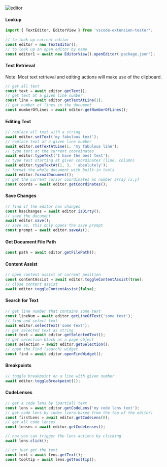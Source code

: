 ![editor](https://user-images.githubusercontent.com/4181232/56643754-81b9ee00-667a-11e9-9c7a-de39f342d676.png)

#### Lookup

```typescript
import { TextEditor, EditorView } from 'vscode-extension-tester';
...
// to look up current editor
const editor = new TextEditor();
// to look up an open editor by name
const editor1 = await new EditorView().openEditor('package.json');
```

#### Text Retrieval

Note: Most text retrieval and editing actions will make use of the clipboard.

```typescript
// get all text
const text = await editor.getText();
// get text at a given line number
const line = await editor.getTextAtLine(1);
// get number of lines in the document
const numberOfLines = await editor.getNumberOfLines();
```

#### Editing Text

```typescript
// replace all text with a string
await editor.setText('my fabulous text');
// replace text at a given line number
await editor.setTextAtLine(1, 'my fabulous line');
// type text at the current coordinates
await editor.typeText('I have the best text');
// type text starting at given coordinates (line, column)
await editor.typeTextAt(1, 3, ' absolutely');
// format the whole document with built-in tools
await editor.formatDocument();
// get the current cursor coordinates as number array [x,y]
const coords = await editor.getCoordinates();
```

#### Save Changes

```typescript
// find if the editor has changes
const hasChanges = await editor.isDirty();
// save the document
await editor.save();
// save as, this only opens the save prompt
const prompt = await editor.saveAs();
```

#### Get Document File Path

```typescript
const path = await editor.getFilePath();
```

#### Content Assist

```typescript
// open content assist at current position
const contentAssist = await editor.toggleContentAssist(true);
// close content assist
await editor.toggleContentAssist(false);
```

#### Search for Text

```typescript
// get line number that contains some text
const lineNum = await editor.getLineOfText('some text');
// find and select text
await editor.selectText('some text');
// get selected text as string
const text = await editor.getSelectedText();
// get selection block as a page object
const selection = await editor.getSelection();
// open the Find (search) widget
const find = await editor.openFindWidget();
```

#### Breakpoints

```typescript
// toggle breakpoint on a line with given number
await editor.toggleBreakpoint(1);
```

#### CodeLenses

```typescript
// get a code lens by (partial) text
const lens = await editor.getCodeLens('my code lens text');
// get code lens by index (zero-based from the top of the editor)
const firstLens = await editor.getCodeLens(0);
// get all code lenses
const lenses = await editor.getCodeLenses();

// now you can trigger the lens actions by clicking
await lens.click();

// or just get the text
const text = await lens.getText();
const tooltip = await lens.getTooltip();
```
